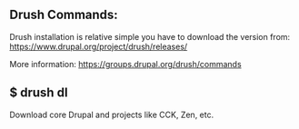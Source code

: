 Drush Commands:
---------------

Drush installation is relative simple you have to download the 
version from: 
https://www.drupal.org/project/drush/releases/

More information:
https://groups.drupal.org/drush/commands


$ drush dl 
----------
Download core Drupal and projects like CCK, Zen, etc.



